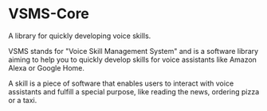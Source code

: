 # VSMS-Core
A library for quickly developing voice skills.
 
VSMS stands for "Voice Skill Management System" and is a software library
aiming to help you to quickly develop skills for voice assistants like Amazon Alexa 
or Google Home. 

A skill is a piece of software that enables users to interact with voice assistants
and fulfill a special purpose, like reading the news, ordering pizza or a taxi.
